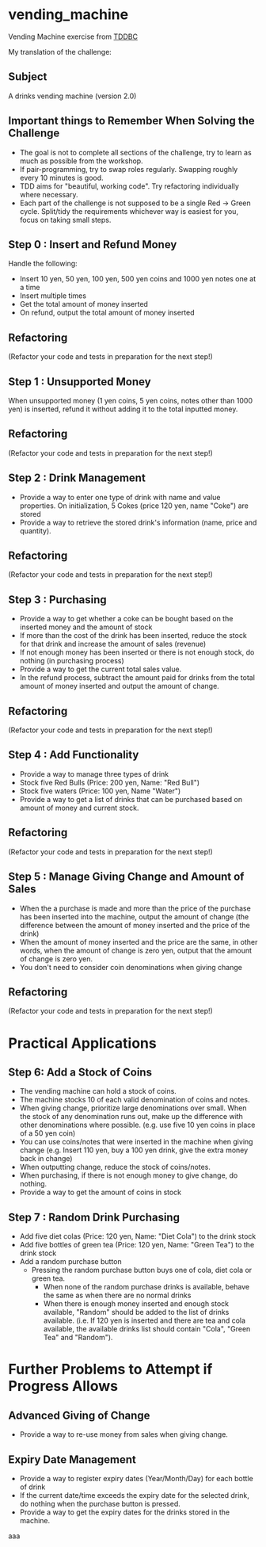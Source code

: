 vending_machine
===============

Vending Machine exercise from [TDDBC](http://devtesting.jp/tddbc/?TDDBC%E5%A4%A7%E9%98%AA2.0%2F%E8%AA%B2%E9%A1%8C)

My translation of the challenge:

Subject
-------
A drinks vending machine (version 2.0)

Important things to Remember When Solving the Challenge
-------------------------------------------------------
* The goal is not to complete all sections of the challenge, try to learn as much as possible from the workshop.
* If pair-programming, try to swap roles regularly. Swapping roughly every 10 minutes is good.
* TDD aims for "beautiful, working code". Try refactoring individually where necessary.
* Each part of the challenge is not supposed to be a single Red -> Green cycle. Split/tidy the requirements whichever way is easiest for you, focus on taking small steps.

Step 0 : Insert and Refund Money
--------------------------------
Handle the following:
* Insert 10 yen, 50 yen, 100 yen, 500 yen coins and 1000 yen notes one at a time
* Insert multiple times
* Get the total amount of money inserted
* On refund, output the total amount of money inserted

Refactoring
-----------
(Refactor your code and tests in preparation for the next step!)

Step 1 : Unsupported Money
--------------------------
When unsupported money (1 yen coins, 5 yen coins, notes other than 1000 yen) is inserted, refund it without adding it
to the total inputted money.

Refactoring
-----------
(Refactor your code and tests in preparation for the next step!)

Step 2 : Drink Management
-------------------------
* Provide a way to enter one type of drink with name and value properties. On initialization, 5 Cokes (price 120 yen, name "Coke") are stored
* Provide a way to retrieve the stored drink's information (name, price and quantity).

Refactoring
-----------
(Refactor your code and tests in preparation for the next step!)

Step 3 : Purchasing
-------------------
* Provide a way to get whether a coke can be bought based on the inserted money and the amount of stock
* If more than the cost of the drink has been inserted, reduce the stock for that drink and increase the amount of sales (revenue)
* If not enough money has been inserted or there is not enough stock, do nothing (in purchasing process)
* Provide a way to get the current total sales value.
* In the refund process, subtract the amount paid for drinks from the total amount of money inserted and output the amount of change.

Refactoring
-----------
(Refactor your code and tests in preparation for the next step!)

Step 4 : Add Functionality
--------------------------
* Provide a way to manage three types of drink
 * Stock five Red Bulls (Price: 200 yen, Name: "Red Bull")
 * Stock five waters (Price: 100 yen, Name "Water")
* Provide a way to get a list of drinks that can be purchased based on amount of money and current stock.

Refactoring
-----------
(Refactor your code and tests in preparation for the next step!)

Step 5 : Manage Giving Change and Amount of Sales
-------------------------------------------------
* When the a purchase is made and more than the price of the purchase has been inserted into the machine, output the amount of change (the difference between the amount of money inserted and the price of the drink)
 * When the amount of money inserted and the price are the same, in other words, when the amount of change is zero yen, output that the amount of change is zero yen.
 * You don't need to consider coin denominations when giving change

Refactoring
-----------
(Refactor your code and tests in preparation for the next step!)

Practical Applications
======================
Step 6: Add a Stock of Coins
----------------------------
* The vending machine can hold a stock of coins.
* The machine stocks 10 of each valid denomination of coins and notes.
* When giving change, prioritize large denominations over small. When the stock of any denomination runs out, make up the difference with other denominations where possible. (e.g. use five 10 yen coins in place of a 50 yen coin)
 * You can use coins/notes that were inserted in the machine when giving change (e.g. Insert 110 yen, buy a 100 yen drink, give the extra money back in change)
 * When outputting change, reduce the stock of coins/notes.
* When purchasing, if there is not enough money to give change, do nothing.
* Provide a way to get the amount of coins in stock

Step 7 : Random Drink Purchasing
--------------------------------
* Add five diet colas (Price: 120 yen, Name: "Diet Cola") to the drink stock
* Add five bottles of green tea (Price: 120 yen, Name: "Green Tea") to the drink stock
* Add a random purchase button
  * Pressing the random purchase button buys one of cola, diet cola or green tea.
    * When none of the random purchase drinks is available, behave the same as when there are no normal drinks
    * When there is enough money inserted and enough stock available, "Random" should be added to the list of drinks available. (i.e. If 120 yen is inserted and there are tea and cola available, the available drinks list should contain "Cola", "Green Tea" and "Random").

Further Problems to Attempt if Progress Allows
==============================================
Advanced Giving of Change
-------------------------
* Provide a way to re-use money from sales when giving change.

Expiry Date Management
----------------------
* Provide a way to register expiry dates (Year/Month/Day) for each bottle of drink
* If the current date/time exceeds the expiry date for the selected drink, do nothing when the purchase button is pressed.
* Provide a way to get the expiry dates for the drinks stored in the machine.

aaa
